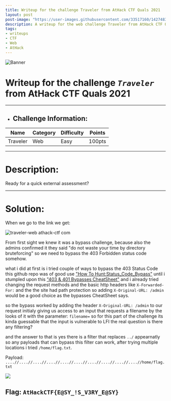 ```yaml
---
title: Writeup for the challenge Traveler from AtHack CTF Quals 2021
layout: post
post-image: "https://user-images.githubusercontent.com/33517160/142748375-b5c7f1ce-05bd-4f28-94e9-a6cffa822a96.png"
description: A writeup for the web challenge Traveler from AtHack CTF Quals 2021.
tags:
- writeups
- CTF
- Web
- AtHack
---
```


![Banner](https://user-images.githubusercontent.com/33517160/142748214-8289e07f-8e5e-416f-bfb6-c16b12944f8c.png)

# Writeup for the challenge **_`Traveler`_** from AtHack CTF Quals 2021
----
- ## Challenge Information:

| Name        | Category | Difficulty | Points |
|-------------|----------|------------|--------|
| Traveler    | Web      | Easy       | 100pts |

----

# Description: 
Ready for a quick external assessment?

----

# Solution:
When we go to the link we get:

![traveler-web athack-ctf com](https://user-images.githubusercontent.com/33517160/142747644-3f591d86-7a04-4f49-a22b-3c8deb763fd8.png)

From first sight we knew it was a bypass challenge, because also the admins confirmed it they said "do not waste your time by directory bruteforcing" so we need to bypass the 403 Forbidden status code  somehow.

what i did at first is i tried couple of ways to bypass the 403 Status Code this github repo was of good use ["How To Hunt:Status_Code_Bypass"](https://github.com/KathanP19/HowToHunt/tree/master/Status_Code_Bypass) until i stumpled upon this ["403 & 401 Bypasses CheatSheet"](https://book.hacktricks.xyz/pentesting/pentesting-web/403-and-401-bypasses) and i already tried changing the request methods and the basic http headers like `X-Forwarded-For:` and the the site had path protection so adding `X-Original-URL: /admin` would be a good choice as the bypasses CheatSheet says.

so the bypass worked by adding the header `X-Original-URL: /admin` to our request
initialy giving us access to an input that requests a filename by the looks of it with the parameter:   `filename=` so for this part of the challenge its kinda guessable that the input is vulnerable to LFI the real question is there any filtering?

and the answer to that is yes there is a filter that replaces `../` appearnatly so any payloads that can bypass this filter can work, after trying multiple locations i tried `/home/flag.txt`.

Payload:` ....//....//....//....//....//....//....//....//....//....//home/flag.txt`

![](https://user-images.githubusercontent.com/33517160/142747695-31ce1e6c-dcff-4441-bf3e-6d1be5d99ccd.png)


## Flag: **`AtHackCTF{E@SY_!S_V3RY_E@SY}`**
